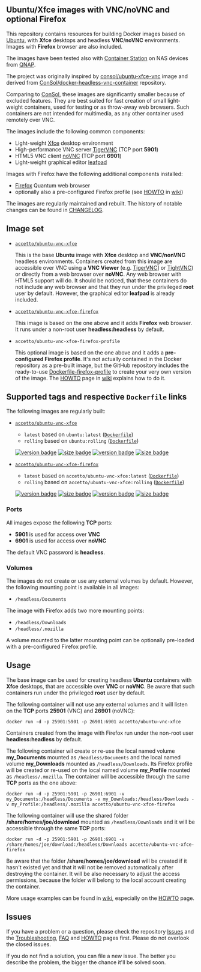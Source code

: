 ## Ubuntu/Xfce images with VNC/noVNC and optional Firefox

This repository contains resources for building Docker images based on [Ubuntu][docker-ubuntu], with **Xfce** desktops and headless **VNC**/**noVNC** environments. Images with **Firefox** browser are also included.

[docker-ubuntu]: https://hub.docker.com/_/ubuntu/

The images have been tested also with [Container Station][container-station] on NAS devices from [QNAP][qnap].

[container-station]: https://www.qnap.com/solution/container_station/en/
[qnap]: https://www.qnap.com/en/

The project was originally inspired by [consol/ubuntu-xfce-vnc][consol-docker-repo] image and derived from [ConSol/docker-headless-vnc-container][consol-github-repo] repository.

Comparing to [ConSol][consol-docker], these images are significantly smaller because of excluded features. They are best suited for fast creation of small light-weight containers, used for testing or as throw-away web browsers. Such containers are not intended for multimedia, as any other container used remotely over VNC.

[consol-docker-repo]: https://hub.docker.com/r/consol/ubuntu-xfce-vnc/
[consol-github-repo]: https://github.com/ConSol/docker-headless-vnc-container
[consol-docker]: https://hub.docker.com/u/consol/

The images include the following common components:

- Light-weight [Xfce][xfce] desktop environment
- High-performance VNC server [TigerVNC][tigervnc] (TCP port **5901**)
- HTML5 VNC client [noVNC][novnc] (TCP port **6901**)
- Light-weight graphical editor [leafpad][leafpad]

[xfce]: http://www.xfce.org
[tigervnc]: http://tigervnc.org
[novnc]: https://github.com/kanaka/noVNC
[leafpad]: https://en.wikipedia.org/wiki/Leafpad
[tightvnc]: http://www.tightvnc.com
[firefox]: https://www.mozilla.org

Images with Firefox have the following additional components installed:

- [Firefox][firefox] Quantum web browser
- optionally also a pre-configured Firefox profile (see [HOWTO][wiki-howto] in [wiki][wiki])

The images are regularly maintained and rebuilt. The history of notable changes can be found in [CHANGELOG][changelog].

[changelog]: https://github.com/accetto/ubuntu-vnc-xfce/blob/master/changelog.md

## Image set

- [`accetto/ubuntu-vnc-xfce`][acceto-docker-vnc-base]

    This is the base **Ubuntu** image with **Xfce** desktop and **VNC/nonVNC** headless environments. Containers created from this image are accessible over VNC using a **VNC Viewer** (e.g. [TigerVNC][tigervnc]] or [TightVNC][tightvnc]) or directly from a web browser over **noVNC**. Any web browser with HTML5 support will do. It should be noticed, that these containers do not include any web browser and that they run under the privileged **root** user by default. However, the graphical editor **leafpad** is already included.

- [`accetto/ubuntu-vnc-xfce-firefox`][accetto-docker-vnc-firefox]

    This image is based on the one above and it adds **Firefox** web browser. It runs under a non-root user **headless:headless** by default.

- `accetto/ubuntu-vnc-xfce-firefox-profile`

    This optional image is based on the one above and it adds a **pre-configured Firefox profile**. It's not actually contained in the Docker repository as a pre-built image, but the GitHub repository includes the ready-to-use [Dockerfile-firefox-profile][accetto-dockerfile-vnc-firefox-profile] to create your very own version of the image. The [HOWTO][wiki-howto] page in [wiki][wiki] explains how to do it.

[acceto-docker-vnc-base]: https://hub.docker.com/r/accetto/ubuntu-vnc-xfce/
[accetto-docker-vnc-firefox]: https://hub.docker.com/r/accetto/ubuntu-vnc-xfce-firefox/

[acceto-dockerfile-vnc-base-latest]: https://github.com/accetto/ubuntu-vnc-xfce/blob/master/Dockerfile-base
[acceto-dockerfile-vnc-base-rolling]: https://github.com/accetto/ubuntu-vnc-xfce/blob/master/Dockerfile-base_rolling
[accetto-dockerfile-vnc-firefox-latest]: https://github.com/accetto/ubuntu-vnc-xfce/blob/master/Dockerfile-firefox
[accetto-dockerfile-vnc-firefox-rolling]: https://github.com/accetto/ubuntu-vnc-xfce/blob/master/Dockerfile-firefox_rolling
[accetto-dockerfile-vnc-firefox-profile]: https://github.com/accetto/ubuntu-vnc-xfce/blob/master/Dockerfile-firefox-profile
   
## Supported tags and respective `Dockerfile` links

The following images are regularly built:

- [`accetto/ubuntu-vnc-xfce`][acceto-docker-vnc-base]

    - `latest` based on `ubuntu:latest` ([`Dockerfile`][acceto-dockerfile-vnc-base-latest])
    - `rolling` based on `ubuntu:rolling` ([`Dockerfile`][acceto-dockerfile-vnc-base-rolling])

    [![version badge](https://images.microbadger.com/badges/version/accetto/ubuntu-vnc-xfce.svg)](https://microbadger.com/images/accetto/ubuntu-vnc-xfce "Get your own version badge on microbadger.com") [![size badge](https://images.microbadger.com/badges/image/accetto/ubuntu-vnc-xfce.svg)](https://microbadger.com/images/accetto/ubuntu-vnc-xfce "Get your own image badge on microbadger.com") [![version badge](https://images.microbadger.com/badges/version/accetto/ubuntu-vnc-xfce:rolling.svg)](https://microbadger.com/images/accetto/ubuntu-vnc-xfce:rolling "Get your own version badge on microbadger.com") [![size badge](https://images.microbadger.com/badges/image/accetto/ubuntu-vnc-xfce:rolling.svg)](https://microbadger.com/images/accetto/ubuntu-vnc-xfce:rolling "Get your own image badge on microbadger.com")

- [`accetto/ubuntu-vnc-xfce-firefox`][accetto-docker-vnc-firefox]

    - `latest` based on `accetto/ubuntu-vnc-xfce:latest` ([`Dockerfile`][accetto-dockerfile-vnc-firefox-latest])
    - `rolling` based on `accetto/ubuntu-vnc-xfce:rolling` ([`Dockerfile`][accetto-dockerfile-vnc-firefox-rolling])

    [![version badge](https://images.microbadger.com/badges/version/accetto/ubuntu-vnc-xfce-firefox.svg)](https://microbadger.com/images/accetto/ubuntu-vnc-xfce-firefox "Get your own version badge on microbadger.com") [![size badge](https://images.microbadger.com/badges/image/accetto/ubuntu-vnc-xfce-firefox.svg)](https://microbadger.com/images/accetto/ubuntu-vnc-xfce-firefox "Get your own image badge on microbadger.com") [![version badge](https://images.microbadger.com/badges/version/accetto/ubuntu-vnc-xfce-firefox:rolling.svg)](https://microbadger.com/images/accetto/ubuntu-vnc-xfce-firefox:rolling "Get your own version badge on microbadger.com") [![size badge](https://images.microbadger.com/badges/image/accetto/ubuntu-vnc-xfce-firefox:rolling.svg)](https://microbadger.com/images/accetto/ubuntu-vnc-xfce-firefox:rolling "Get your own image badge on microbadger.com")

### Ports

All images expose the following **TCP** ports:

- **5901** is used for access over **VNC**
- **6901** is used for access over **noVNC**

The default VNC password is **headless**.

### Volumes

The images do not create or use any external volumes by default. However, the following mounting point is available in all images:

- `/headless/Documents`

The image with Firefox adds two more mounting points:

- `/headless/Downloads`
- `/headless/.mozilla`

A volume mounted to the latter mounting point can be optionally pre-loaded with a pre-configured Firefox profile.

## Usage

The base image can be used for creating headless **Ubuntu** containers with **Xfce** desktops, that are accessible over **VNC** or **noVNC**. Be aware that such containers run under the privileged **root** user by default.

The following container will not use any external volumes and it will listen on the **TCP** ports **25901** (VNC) and **26901** (noVNC):

```
docker run -d -p 25901:5901 -p 26901:6901 accetto/ubuntu-vnc-xfce
```

Containers created from the image with Firefox run under the non-root user **headless:headless** by default.

The following container wil create or re-use the local named volume **my\_Documents** mounted as `/headless/Documents` and the local named volume **my\_Downloads** mounted as `/headless/Downloads`. Its Firefox profile will be created or re-used on the local named volume **my_Profile** mounted as `/headless/.mozilla`. The container will be accessible through the same **TCP** ports as the one above:

```
docker run -d -p 25901:5901 -p 26901:6901 -v my_Documents:/headless/Documents -v my_Downloads:/headless/Downloads -v my_Profile:/headless/.mozilla accetto/ubuntu-vnc-xfce-firefox
```

The following container will use the shared folder **/share/homes/joe/download** mounted as `/headless/Downloads` and it will be accessible through the same **TCP** ports:

```    
docker run -d -p 25901:5901 -p 26901:6901 -v /share/homes/joe/download:/headless/Downloads accetto/ubuntu-vnc-xfce-firefox
```

Be aware that the folder **/share/homes/joe/download** will be created if it hasn't existed yet and that it will not be removed automatically after destroying the container. It will be also necessary to adjust the access permissions, because the folder will belong to the local account creating the container.

More usage examples can be found in [wiki][wiki], especially on the [HOWTO][wiki-howto] page.

## Issues

If you have a problem or a question, please check the repository [Issues][accetto-github-issues] and the [Troubleshooting][wiki-troubleshooting], [FAQ][wiki-faq] and [HOWTO][wiki-howto] pages first. Please do not overlook the closed issues.

If you do not find a solution, you can file a new issue. The better you describe the problem, the bigger the chance it'll be solved soon.

[accetto-github-issues]: https://github.com/accetto/ubuntu-vnc-xfce/issues

[wiki]: https://github.com/accetto/ubuntu-vnc-xfce/wiki
[wiki-howto]: https://github.com/accetto/ubuntu-vnc-xfce/wiki/How-to
[wiki-troubleshooting]: https://github.com/accetto/ubuntu-vnc-xfce/wiki/Troubleshooting
[wiki-faq]: https://github.com/accetto/ubuntu-vnc-xfce/wiki/Frequently-asked-questions
